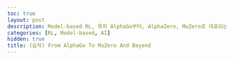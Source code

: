 ```yaml
---
toc: true
layout: post
description: Model-based RL, 특히 AlphaGo부터, AlphaZero, MuZero로 대표되는 NN-guided MCTS와 미래 연구 방향에 대해 살펴본다.
categories: [RL, Model-based, AI]
hidden: true
title: (습작) From AlphaGo To MuZero And Beyond
---
```


